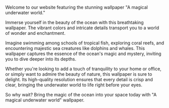 <!--
Write me content for website with wallpaper "A magical underwater world"
-->

<!--font:Poppins.-->

Welcome to our website featuring the stunning wallpaper "A magical underwater world." 

Immerse yourself in the beauty of the ocean with this breathtaking wallpaper. The vibrant colors and intricate details transport you to a world of wonder and enchantment.

Imagine swimming among schools of tropical fish, exploring coral reefs, and encountering majestic sea creatures like dolphins and whales. This wallpaper captures the essence of the ocean's magic and mystery, inviting you to dive deeper into its depths.

Whether you're looking to add a touch of tranquility to your home or office, or simply want to admire the beauty of nature, this wallpaper is sure to delight. Its high-quality resolution ensures that every detail is crisp and clear, bringing the underwater world to life right before your eyes.

So why wait? Bring the magic of the ocean into your space today with "A magical underwater world" wallpaper.
